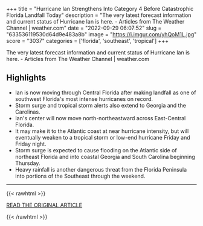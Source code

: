 +++
title = "Hurricane Ian Strengthens Into Category 4 Before Catastrophic Florida Landfall Today"
description = "The very latest forecast information and current status of Hurricane Ian is here. - Articles from The Weather Channel | weather.com"
date = "2022-09-29 06:07:52"
slug = "633536119530d64d9e483a8b"
image = "https://i.imgur.com/yhQoM1L.jpg"
score = "3037"
categories = ['florida', 'southeast', 'tropical']
+++

The very latest forecast information and current status of Hurricane Ian is here. - Articles from The Weather Channel | weather.com

## Highlights

- Ian is now moving through Central Florida after making landfall as one of southwest Florida's most intense hurricanes on record.
- Storm surge and tropical storm alerts also extend to Georgia and the Carolinas.
- Ian's center will now move north-northeastward across East-Central Florida.
- It may make it to the Atlantic coast at near hurricane intensity, but will eventually weaken to a tropical storm or low-end hurricane Friday and Friday night.
- Storm surge is expected to cause flooding on the Atlantic side of northeast Florida and into coastal Georgia and South Carolina beginning Thursday.
- Heavy rainfall is another dangerous threat from the Florida Peninsula into portions of the Southeast through the weekend.

---

{{< rawhtml >}}
  <p class="article-category">
    <a target="_blank" href="https://weather.com/storms/hurricane/news/2022-09-28-hurricane-ian-forecast-landfall-florida-damaging-winds-storm-surge">READ THE ORIGINAL ARTICLE</a>
  </p>
{{< /rawhtml >}}
